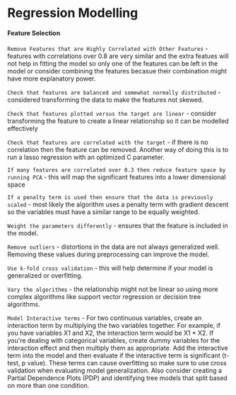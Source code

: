 # Regression Modelling 

#### Feature Selection  

`Remove Features that are Highly Correlated with Other Features` - features with correlations over 0.8 are very similar and the extra featues will not help in fitting the model so only one of the features can be left in the model or consider combining the features becasue their combination might have more explanatory power.  

`Check that features are balanced and somewhat normally distributed` - considered transforming the data to make the features not skewed.

`Check that features plotted versus the target are linear` - consider transforming the feature to create a linear relationship so it can be modelled effectively

`Check that features are correlated with the target` - if there is no correlation then the feature can be removed.  Another way of doing this is to run a lasso regression with an optimized C parameter.  

`If many features are correlated over 0.3 then reduce feature space by running PCA` - this will map the significant features into a lower dimensional space  

`If a penalty term is used then ensure that the data is previously scaled` - most likely the algorithm uses a penalty term with gradient descent so the variables must have a similar range to be equally weighted.

`Weight the parameters differently` - ensures that the feature is included in the model.  

`Remove outliers` - distortions in the data are not always generalized well.  Removing these values during preprocessing can improve the model.  

`Use k-fold cross validation` - this will help determine if your model is generalized or overfitting.  

`Vary the algorithms` - the relationship might not be linear so using more complex algorithms like support vector regression or decision tree algorithms.  

`Model Interactive terms` - For two continuous variables, create an interaction term by multiplying the two variables together. For example, if you have variables X1 and X2, the interaction term would be X1 * X2. If you're dealing with categorical variables, create dummy variables for the interaction effect and then multiply them as appropriate.  Add the interactive term into the model and then evaluate if the interactive term is significant (t-test, p value).  These terms can cause overfitting so make sure to use cross validation when evaluating model generalization.  Also consider creating a Partial Dependence Plots (PDP) and identifying tree models that split based on more than one condition.  
